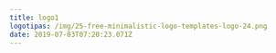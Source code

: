 ```yaml
---
title: logo1
logotipas: /img/25-free-minimalistic-logo-templates-logo-24.png
date: 2019-07-03T07:20:23.071Z
---
```


